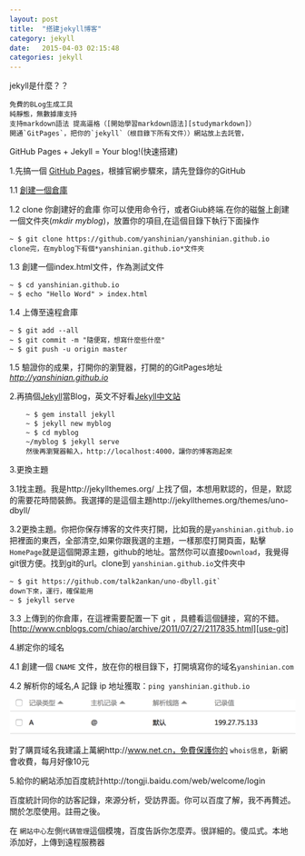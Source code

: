```yaml
---
layout: post
title:  "搭建jekyll博客"
category: jekyll
date:   2015-04-03 02:15:48
categories: jekyll 
---
```

jekyll是什麼？？

```
免費的BLog生成工具
純靜態，無數據庫支持
支持markdown語法 提高逼格（[開始學習markdown語法][studymarkdown]）
開通`GitPages`，把你的`jekyll`（根目錄下所有文件））網站放上去託管，
```

GitHub Pages + Jekyll = Your blog!(快速搭建)


1.先搞一個 [GitHub Pages][githubpages]，根據官網步驟來，請先登錄你的GitHub

1.1 [創建一個倉庫][create a repository]

1.2 clone 你創建好的倉庫 你可以使用命令行，或者Giub終端.在你的磁盤上創建一個文件夾(*mkdir myblog*)，放置你的項目,在這個目錄下執行下面操作

```
~ $ git clone https://github.com/yanshinian/yanshinian.github.io
clone完，在myblog下有個*yanshinian.github.io*文件夾
```
1.3 創建一個index.html文件，作為測試文件

```
~ $ cd yanshinian.github.io
~ $ echo "Hello Word" > index.html
``` 
1.4 上傳至遠程倉庫

```
~ $ git add --all
~ $ git commit -m "隨便寫，想寫什麼些什麼"
~ $ git push -u origin master
```
		
1.5 驗證你的成果，打開你的瀏覽器，打開的的GitPages地址*http://yanshinian.github.io*


2.再搞個[Jekyll][jekyllrb]當Blog，英文不好看[Jekyll中文站][jekyllcn]
	
```
	~ $ gem install jekyll
	~ $ jekyll new myblog
	~ $ cd myblog
	~/myblog $ jekyll serve
	然後再瀏覽器輸入，http://localhost:4000，讓你的博客跑起來
```

3.更換主題

3.1找主題。我是http://jekyllthemes.org/ 上找了個，本想用默認的，但是，默認的需要花時間裝飾。我選擇的是這個主題http://jekyllthemes.org/themes/uno-dbyll/

3.2更換主題。你把你保存博客的文件夾打開，比如我的是`yanshinian.github.io`把裡面的東西，全部清空,如果你跟我選的主題，一樣那麼打開頁面，點擊 `HomePage`就是這個開源主題，github的地址。當然你可以直接`Download`，我覺得git很方便。找到git的url。clone到 `yanshinian.github.io`文件夾中

```
~ $ git https://github.com/talk2ankan/uno-dbyll.git`
down下來，運行，確保能用
~ $ jekyll serve
```
3.3 上傳到的你倉庫，在這裡需要配置一下 git ，具體看這個鏈接，寫的不錯。[http://www.cnblogs.com/chiao/archive/2011/07/27/2117835.html][use-git]

4.綁定你的域名

4.1 創建一個 `CNAME` 文件，放在你的根目錄下，打開填寫你的域名`yanshinian.com`

4.2 解析你的域名,A 記錄 ip 地址獲取：`ping yanshinian.github.io`

![](/images/jekyll/jekyll01.png)

對了購買域名我建議上萬網http://www.net.cn，免費保護你的 `whois信息`，新網會收費，每月好像10元

5.給你的網站添加百度統計http://tongji.baidu.com/web/welcome/login

百度統計同你的訪客記錄，來源分析，受訪界面。你可以百度了解，我不再贅述。關於怎麼使用。註冊之後。

在 `網站中心`左側`代碼管理`這個模塊，百度告訴你怎麼弄。很詳細的。傻瓜式。本地添加好，上傳到遠程服務器


[studymarkdown]: http://sspai.com/25137
[githubpages]:https://pages.github.com/
[create a repository]:https://github.com/new
[jekyllrb]: http://jekyllrb.com
[jekyllcn]: http://jekyllcn.com/
[jekyll-gh]:   https://github.com/jekyll/jekyll
[jekyll-help]: https://github.com/jekyll/jekyll-help
[use-git]: http://www.cnblogs.com/chiao/archive/2011/07/27/2117835.html






